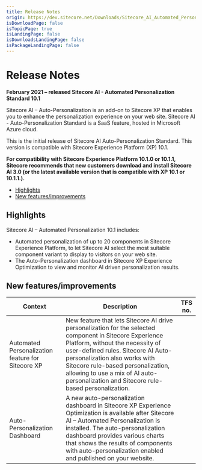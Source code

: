 ```yaml
---
title: Release Notes
origin: https://dev.sitecore.net/Downloads/Sitecore_AI_Automated_Personalization_Standard/10x/Sitecore_AI_Automated_Personalization_Standard_101/Release_Notes
isDownloadPage: false
isTopicPage: true
isLandingPage: false
isDownloadsLandingPage: false
isPackageLandingPage: false
---
```


# Release Notes

**February 2021 – released Sitecore AI - Automated Personalization Standard 10.1**

Sitecore AI – Auto-Personalization is an add-on to Sitecore XP that enables you to enhance the personalization experience on your web site. Sitecore AI - Auto-Personalization Standard is a SaaS feature, hosted in Microsoft Azure cloud.

This is the initial release of Sitecore AI Auto-Personalization Standard. This version is compatible with Sitecore Experience Platform (XP) 10.1.

**For compatibility with Sitecore Experience Platform 10.1.0 or 10.1.1, Sitecore recommends that new customers download and install Sitecore AI 3.0 (or the latest available version that is compatible with XP 10.1 or 10.1.1.).**

-   [Highlights](#Highlights)
-   [New features/improvements](#New)

## Highlights

Sitecore AI – Automated Personalization 10.1 includes:

-   Automated personalization of up to 20 components in Sitecore Experience Platform, to let Sitecore AI select the most suitable component variant to display to visitors on your web site.
-   The Auto-Personalization dashboard in Sitecore XP Experience Optimization to view and monitor AI driven personalization results.

## New features/improvements

 | Context | Description | TFS no. |
 | --- | --- | --- |
 | ​Automated Personalization feature for Sitecore XP​ | New feature that lets Sitecore AI drive personalization for the selected component in Sitecore Experience Platform, without the necessity of user-defined rules. Sitecore AI Auto-personalization also works with Sitecore rule-based personalization, allowing to use a mix of AI auto-personalization and Sitecore rule-based personalization. |  |
 | ​​​Auto-Personalization Dashboard | A new auto-personalization dashboard in Sitecore XP Experience Optimization is available after Sitecore AI – Automated Personalization is installed. The auto-personalization dashboard provides various charts that shows the results of components with auto-personalization enabled and published on your website. |  |